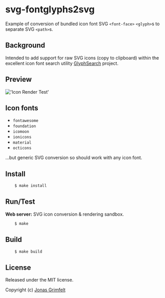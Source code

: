 
# svg-fontglyphs2svg

Example of conversion of bundled icon font SVG `<font-face>` `<glyph>`s to separate SVG `<path>`s.


## Background

Intended to add support for raw SVG icons (copy to clipboard) within the excellent icon font search utility [GlyphSearch](http://glyphsearch.com) project.


## Preview

!['Icon Render Test'](https://www.evernote.com/shard/s3/sh/1dcd5bc3-efb7-415e-96b9-0d56e8174b2e/09556632c5ac8866/res/feb1aaca-eb82-4932-88dc-1c6b1e60a812/skitch.png?resizeSmall&width=832)


## Icon fonts

* `fontawesome`
* `foundation`
* `icomoon`
* `ionicons`
* `material`
* `octicons`

...but generic SVG conversion so should work with any icon font.


## Install

```sh
    $ make install
```


## Run/Test

**Web server:** SVG icon conversion & rendering sandbox.

```sh
    $ make
```


## Build

```sh
    $ make build
```


## License

Released under the MIT license.

Copyright (c) [Jonas Grimfelt](http://github.com/grimen)
